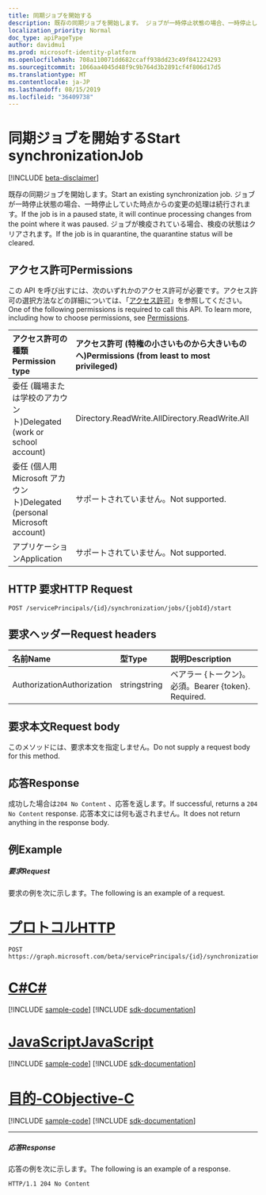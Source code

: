 ```yaml
---
title: 同期ジョブを開始する
description: 既存の同期ジョブを開始します。 ジョブが一時停止状態の場合、一時停止していた時点からの変更の処理は続行されます。 ジョブが検疫されている場合、検疫の状態はクリアされます。
localization_priority: Normal
doc_type: apiPageType
author: davidmu1
ms.prod: microsoft-identity-platform
ms.openlocfilehash: 708a110071dd682ccaff938dd23c49f841224293
ms.sourcegitcommit: 1066aa4045d48f9c9b764d3b2891cf4f806d17d5
ms.translationtype: MT
ms.contentlocale: ja-JP
ms.lasthandoff: 08/15/2019
ms.locfileid: "36409738"
---
```

# <a name="start-synchronizationjob"></a><span data-ttu-id="6779d-105">同期ジョブを開始する</span><span class="sxs-lookup"><span data-stu-id="6779d-105">Start synchronizationJob</span></span>

[!INCLUDE [beta-disclaimer](../../includes/beta-disclaimer.md)]

<span data-ttu-id="6779d-106">既存の同期ジョブを開始します。</span><span class="sxs-lookup"><span data-stu-id="6779d-106">Start an existing synchronization job.</span></span> <span data-ttu-id="6779d-107">ジョブが一時停止状態の場合、一時停止していた時点からの変更の処理は続行されます。</span><span class="sxs-lookup"><span data-stu-id="6779d-107">If the job is in a paused state, it will continue processing changes from the point where it was paused.</span></span> <span data-ttu-id="6779d-108">ジョブが検疫されている場合、検疫の状態はクリアされます。</span><span class="sxs-lookup"><span data-stu-id="6779d-108">If the job is in quarantine, the quarantine status will be cleared.</span></span>

## <a name="permissions"></a><span data-ttu-id="6779d-109">アクセス許可</span><span class="sxs-lookup"><span data-stu-id="6779d-109">Permissions</span></span>
<span data-ttu-id="6779d-p103">この API を呼び出すには、次のいずれかのアクセス許可が必要です。アクセス許可の選択方法などの詳細については、「[アクセス許可](/graph/permissions-reference)」を参照してください。</span><span class="sxs-lookup"><span data-stu-id="6779d-p103">One of the following permissions is required to call this API. To learn more, including how to choose permissions, see [Permissions](/graph/permissions-reference).</span></span>

|<span data-ttu-id="6779d-112">アクセス許可の種類</span><span class="sxs-lookup"><span data-stu-id="6779d-112">Permission type</span></span>                        | <span data-ttu-id="6779d-113">アクセス許可 (特権の小さいものから大きいものへ)</span><span class="sxs-lookup"><span data-stu-id="6779d-113">Permissions (from least to most privileged)</span></span>              |
|:--------------------------------------|:---------------------------------------------------------|
|<span data-ttu-id="6779d-114">委任 (職場または学校のアカウント)</span><span class="sxs-lookup"><span data-stu-id="6779d-114">Delegated (work or school account)</span></span>     |<span data-ttu-id="6779d-115">Directory.ReadWrite.All</span><span class="sxs-lookup"><span data-stu-id="6779d-115">Directory.ReadWrite.All</span></span>  |
|<span data-ttu-id="6779d-116">委任 (個人用 Microsoft アカウント)</span><span class="sxs-lookup"><span data-stu-id="6779d-116">Delegated (personal Microsoft account)</span></span> |<span data-ttu-id="6779d-117">サポートされていません。</span><span class="sxs-lookup"><span data-stu-id="6779d-117">Not supported.</span></span> |
|<span data-ttu-id="6779d-118">アプリケーション</span><span class="sxs-lookup"><span data-stu-id="6779d-118">Application</span></span>                            |<span data-ttu-id="6779d-119">サポートされていません。</span><span class="sxs-lookup"><span data-stu-id="6779d-119">Not supported.</span></span> | 

## <a name="http-request"></a><span data-ttu-id="6779d-120">HTTP 要求</span><span class="sxs-lookup"><span data-stu-id="6779d-120">HTTP Request</span></span>
<!-- { "blockType": "ignored" } -->
```http
POST /servicePrincipals/{id}/synchronization/jobs/{jobId}/start
```

## <a name="request-headers"></a><span data-ttu-id="6779d-121">要求ヘッダー</span><span class="sxs-lookup"><span data-stu-id="6779d-121">Request headers</span></span>

| <span data-ttu-id="6779d-122">名前</span><span class="sxs-lookup"><span data-stu-id="6779d-122">Name</span></span>           | <span data-ttu-id="6779d-123">型</span><span class="sxs-lookup"><span data-stu-id="6779d-123">Type</span></span>    | <span data-ttu-id="6779d-124">説明</span><span class="sxs-lookup"><span data-stu-id="6779d-124">Description</span></span>|
|:---------------|:--------|:-----------|
| <span data-ttu-id="6779d-125">Authorization</span><span class="sxs-lookup"><span data-stu-id="6779d-125">Authorization</span></span>  | <span data-ttu-id="6779d-126">string</span><span class="sxs-lookup"><span data-stu-id="6779d-126">string</span></span>  | <span data-ttu-id="6779d-p104">ベアラー {トークン}。必須。</span><span class="sxs-lookup"><span data-stu-id="6779d-p104">Bearer {token}. Required.</span></span> |

## <a name="request-body"></a><span data-ttu-id="6779d-129">要求本文</span><span class="sxs-lookup"><span data-stu-id="6779d-129">Request body</span></span>

<span data-ttu-id="6779d-130">このメソッドには、要求本文を指定しません。</span><span class="sxs-lookup"><span data-stu-id="6779d-130">Do not supply a request body for this method.</span></span> 

## <a name="response"></a><span data-ttu-id="6779d-131">応答</span><span class="sxs-lookup"><span data-stu-id="6779d-131">Response</span></span>

<span data-ttu-id="6779d-132">成功した場合は`204 No Content` 、応答を返します。</span><span class="sxs-lookup"><span data-stu-id="6779d-132">If successful, returns a `204 No Content` response.</span></span> <span data-ttu-id="6779d-133">応答本文には何も返されません。</span><span class="sxs-lookup"><span data-stu-id="6779d-133">It does not return anything in the response body.</span></span>

## <a name="example"></a><span data-ttu-id="6779d-134">例</span><span class="sxs-lookup"><span data-stu-id="6779d-134">Example</span></span>

##### <a name="request"></a><span data-ttu-id="6779d-135">要求</span><span class="sxs-lookup"><span data-stu-id="6779d-135">Request</span></span>
<span data-ttu-id="6779d-136">要求の例を次に示します。</span><span class="sxs-lookup"><span data-stu-id="6779d-136">The following is an example of a request.</span></span>

# <a name="httptabhttp"></a>[<span data-ttu-id="6779d-137">プロトコル</span><span class="sxs-lookup"><span data-stu-id="6779d-137">HTTP</span></span>](#tab/http)
<!-- {
  "blockType": "request",
  "name": "synchronizationjob_start"
}-->
```http
POST https://graph.microsoft.com/beta/servicePrincipals/{id}/synchronization/jobs/{jobId}/start
```
# <a name="ctabcsharp"></a>[<span data-ttu-id="6779d-138">C#</span><span class="sxs-lookup"><span data-stu-id="6779d-138">C#</span></span>](#tab/csharp)
[!INCLUDE [sample-code](../includes/snippets/csharp/synchronizationjob-start-csharp-snippets.md)]
[!INCLUDE [sdk-documentation](../includes/snippets/snippets-sdk-documentation-link.md)]

# <a name="javascripttabjavascript"></a>[<span data-ttu-id="6779d-139">JavaScript</span><span class="sxs-lookup"><span data-stu-id="6779d-139">JavaScript</span></span>](#tab/javascript)
[!INCLUDE [sample-code](../includes/snippets/javascript/synchronizationjob-start-javascript-snippets.md)]
[!INCLUDE [sdk-documentation](../includes/snippets/snippets-sdk-documentation-link.md)]

# <a name="objective-ctabobjc"></a>[<span data-ttu-id="6779d-140">目的-C</span><span class="sxs-lookup"><span data-stu-id="6779d-140">Objective-C</span></span>](#tab/objc)
[!INCLUDE [sample-code](../includes/snippets/objc/synchronizationjob-start-objc-snippets.md)]
[!INCLUDE [sdk-documentation](../includes/snippets/snippets-sdk-documentation-link.md)]

---


##### <a name="response"></a><span data-ttu-id="6779d-141">応答</span><span class="sxs-lookup"><span data-stu-id="6779d-141">Response</span></span>
<span data-ttu-id="6779d-142">応答の例を次に示します。</span><span class="sxs-lookup"><span data-stu-id="6779d-142">The following is an example of a response.</span></span>
<!-- {
  "blockType": "response",
  "truncated": true,
  "@odata.type": "microsoft.graph.None"
} -->
```http
HTTP/1.1 204 No Content
```

<!-- uuid: 8fcb5dbc-d5aa-4681-8e31-b001d5168d79
2015-10-25 14:57:30 UTC -->
<!--
{
  "type": "#page.annotation",
  "description": "synchronizationJob: start",
  "keywords": "",
  "section": "documentation",
  "tocPath": "",
  "suppressions": [
  ]
}
-->
